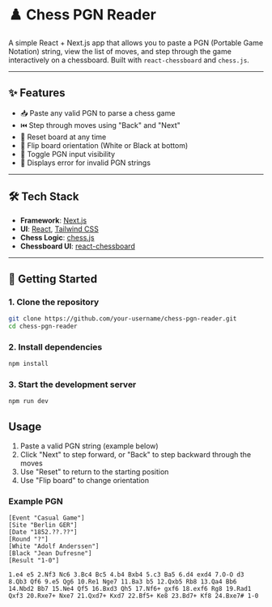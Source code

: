 # ♟️ Chess PGN Reader

A simple React + Next.js app that allows you to paste a PGN (Portable Game Notation) string, view the list of moves, and step through the game interactively on a chessboard. Built with `react-chessboard` and `chess.js`.

---

## ✨ Features

- 📥 Paste any valid PGN to parse a chess game
- ⏮️ Step through moves using "Back" and "Next"
- 🔁 Reset board at any time
- 🔄 Flip board orientation (White or Black at bottom)
- 🧾 Toggle PGN input visibility
- 🚫 Displays error for invalid PGN strings

---

## 🛠️ Tech Stack

- **Framework**: [Next.js](https://nextjs.org/)
- **UI**: [React](https://react.dev), [Tailwind CSS](https://tailwindcss.com)
- **Chess Logic**: [chess.js](https://github.com/jhlywa/chess.js)
- **Chessboard UI**: [react-chessboard](https://github.com/Clariity/react-chessboard)

---

## 🚀 Getting Started

### 1. Clone the repository

```bash
git clone https://github.com/your-username/chess-pgn-reader.git
cd chess-pgn-reader
```

### 2. Install dependencies

```bash
npm install
```

### 3. Start the development server

```bash
npm run dev
```

## Usage

1. Paste a valid PGN string (example below)
2. Click "Next" to step forward, or "Back" to step backward through the moves
3. Use "Reset" to return to the starting position
4. Use "Flip board" to change orientation

### Example PGN

```pgn
[Event "Casual Game"]
[Site "Berlin GER"]
[Date "1852.??.??"]
[Round "?"]
[White "Adolf Anderssen"]
[Black "Jean Dufresne"]
[Result "1-0"]

1.e4 e5 2.Nf3 Nc6 3.Bc4 Bc5 4.b4 Bxb4 5.c3 Ba5 6.d4 exd4 7.O-O d3 8.Qb3 Qf6 9.e5 Qg6 10.Re1 Nge7 11.Ba3 b5 12.Qxb5 Rb8 13.Qa4 Bb6 14.Nbd2 Bb7 15.Ne4 Qf5 16.Bxd3 Qh5 17.Nf6+ gxf6 18.exf6 Rg8 19.Rad1 Qxf3 20.Rxe7+ Nxe7 21.Qxd7+ Kxd7 22.Bf5+ Ke8 23.Bd7+ Kf8 24.Bxe7# 1-0

```

